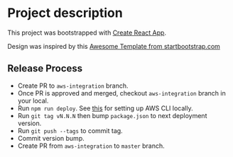 # Project description

This project was bootstrapped with [Create React App](https://github.com/facebookincubator/create-react-app).

Design was inspired by this [Awesome Template from startbootstrap.com](https://startbootstrap.com/template-overviews/stylish-portfolio/)

## Release Process

* Create PR to `aws-integration` branch.
* Once PR is approved and merged, checkout `aws-integration` branch in your local.
* Run `npm run deploy`. See [this](http://serverless-stack.com/chapters/configure-the-aws-cli.html) for setting up AWS CLI locally.
* Run `git tag vN.N.N` then bump `package.json` to next deployment version.
* Run `git push --tags` to commit tag.
* Commit version bump.
* Create PR from `aws-integration` to `master` branch.
